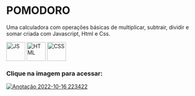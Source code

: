 # POMODORO

Uma calculadora com operações básicas de multiplicar, subtrair, dividir e somar criada com Javascript, Html e Css.

<div style="display:inline_block" >
  
  <img align="center" alt="JS" src="https://upload.wikimedia.org/wikipedia/commons/3/3b/Javascript_Logo.png" style="height:50px; width:auto" target="_blank">
  <img align="center" alt="HTML" src="https://cdn-icons-png.flaticon.com/512/1051/1051277.png?w=360" style="height:50px; width:auto" target="_blank">
  <img align="center" alt="CSS" src="https://upload.wikimedia.org/wikipedia/commons/thumb/6/62/CSS3_logo.svg/800px-CSS3_logo.svg.png" style="height:50px; width:auto" target="_blank">
  
### Clique na imagem para acessar:
  
  [![Anotação 2022-10-16 223422](https://user-images.githubusercontent.com/61170444/196075950-d9a82e3d-12f3-409d-b4eb-faddf9ab7e9e.png)
](https://caioassis-dev.github.io/Pomodoro/)



